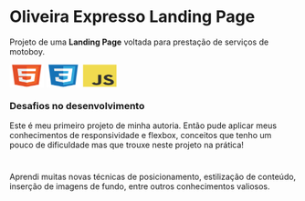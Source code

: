 # Oliveira Expresso Landing Page

Projeto de uma <strong>Landing Page</strong> voltada para prestação de serviços de motoboy.


<div>
    <img align='center' height='40' width='60' title='HTML5' alt='html5' src='https://github.com/devicons/devicon/blob/master/icons/html5/html5-original.svg' />
    <img align='center' height='40' width='60' title='CSS3' alt='css3' src='https://github.com/devicons/devicon/blob/master/icons/css3/css3-original.svg' />
     <img align='center' height='40' width='60' title='javascript' alt='javascript' src='https://github.com/devicons/devicon/blob/master/icons/javascript/javascript-original.svg' />
</div>

### Desafios no desenvolvimento

Este é meu primeiro projeto de minha autoria. Então pude aplicar meus conhecimentos de responsividade e flexbox, conceitos que tenho um pouco de dificuldade mas que trouxe neste projeto na prática!
#

Aprendi muitas novas técnicas de posicionamento, estilização de conteúdo, inserção de imagens de fundo, entre outros conhecimentos valiosos.

